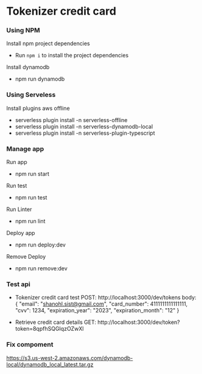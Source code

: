 # Tokenizer credit card

### Using NPM

Install npm project dependencies

- Run `npm i` to install the project dependencies

Install dynamodb

- npm run dynamodb

### Using Serveless

Install plugins aws offline

- serverless plugin install -n serverless-offline
- serverless plugin install -n serverless-dynamodb-local
- serverless plugin install -n serverless-plugin-typescript

### Manage app

Run app

- npm run start

Run test

- npm run test

Run Linter
- npm run lint 

Deploy app

- npm run deploy:dev

Remove Deploy

- npm run remove:dev

### Test api

- Tokenizer credit card test
  POST: http://localhost:3000/dev/tokens
    body: {
      "email": "shanohl.sist@gmail.com",
      "card_number": 4111111111111111,
      "cvv": 1234,
      "expiration_year": "2023",
      "expiration_month": "12"
  }

- Retrieve credit card details
  GET: http://localhost:3000/dev/token?token=8qpfhSQGIqzOZwXl

### Fix compoment

https://s3.us-west-2.amazonaws.com/dynamodb-local/dynamodb_local_latest.tar.gz
